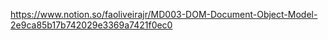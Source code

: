 https://www.notion.so/faoliveirajr/MD003-DOM-Document-Object-Model-2e9ca85b17b742029e3369a7421f0ec0
